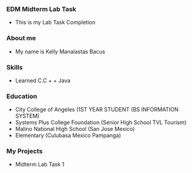 ### EDM Midterm Lab Task 
- This is my Lab Task Completion
### About me
- My name is Kelly Manalastas Bacus
### Skills 
-  Learned C.C + + Java
### Education 
- City College of Angeles (1ST YEAR STUDENT (BS INFORMATION SYSTEM)
- Systems Plus College Foundation (Senior High School TVL Tourism)
- Malino National High School (San Jose Mexico)
- Elementary (Culubasa Mexico Pampanga)
### My Projects
- Midterm Lab Task 1 
